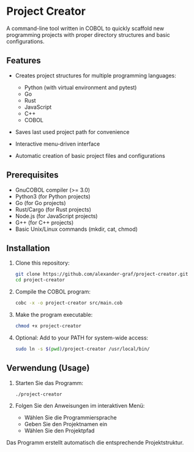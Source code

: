 # Project Creator

A command-line tool written in COBOL to quickly scaffold new programming projects with proper directory structures and basic configurations.

## Features

- Creates project structures for multiple programming languages:
  - Python (with virtual environment and pytest)
  - Go
  - Rust
  - JavaScript
  - C++
  - COBOL

- Saves last used project path for convenience
- Interactive menu-driven interface
- Automatic creation of basic project files and configurations

## Prerequisites

- GnuCOBOL compiler (>= 3.0)
- Python3 (for Python projects)
- Go (for Go projects)
- Rust/Cargo (for Rust projects)
- Node.js (for JavaScript projects)
- G++ (for C++ projects)
- Basic Unix/Linux commands (mkdir, cat, chmod)

## Installation

1. Clone this repository:
   ```bash
   git clone https://github.com/alexander-graf/project-creator.git
   cd project-creator
   ```

2. Compile the COBOL program:
   ```bash
   cobc -x -o project-creator src/main.cob
   ```

3. Make the program executable:
   ```bash
   chmod +x project-creator
   ```

4. Optional: Add to your PATH for system-wide access:
   ```bash
   sudo ln -s $(pwd)/project-creator /usr/local/bin/
   ```

## Verwendung (Usage)

1. Starten Sie das Programm:
   ```bash
   ./project-creator
   ```

2. Folgen Sie den Anweisungen im interaktiven Menü:
   - Wählen Sie die Programmiersprache
   - Geben Sie den Projektnamen ein
   - Wählen Sie den Projektpfad

Das Programm erstellt automatisch die entsprechende Projektstruktur.


